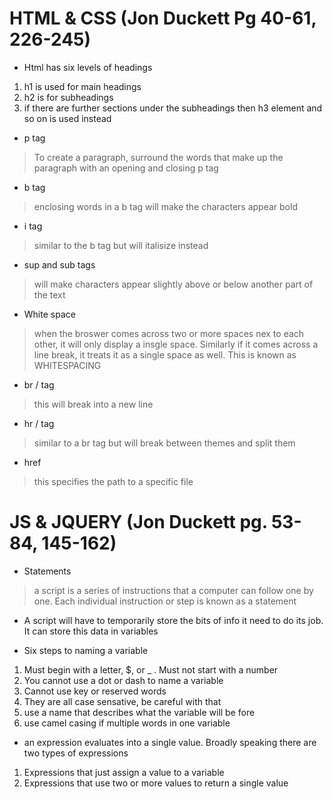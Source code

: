 # HTML & CSS (Jon Duckett Pg 40-61, 226-245)

- Html has six levels of headings
1. h1 is used for main headings
2. h2 is for subheadings
3. if there are further sections under the subheadings then h3 element and so on is used instead

- p tag
> To create a paragraph, surround the words that make up the paragraph with an opening and closing p tag

- b tag
> enclosing words in a b tag will make the characters appear bold

- i tag
> similar to the b tag but will italisize instead

- sup and sub tags
> will make characters appear slightly above or below another part of the text

- White space
> when the broswer comes across two or more spaces nex to each other, it will only display a insgle space.
> Similarly if it comes across a line break, it treats it as a single space as well.
> This is known as WHITESPACING

- br / tag
> this will break into a new line

- hr / tag
> similar to a br tag but will break between themes and split them

- href
> this specifies the path to a specific file

# JS & JQUERY (Jon Duckett pg. 53-84, 145-162)

- Statements
> a script is a series of instructions that a computer can follow one by one.
> Each individual instruction or step is known as a statement

- A script will have to temporarily store the bits of info it need to do its job. It can store this data in variables

- Six steps to naming a variable
1. Must begin with a letter, $, or _ . Must not start with a number
2. You cannot use a dot or dash to name a variable
3. Cannot use key or reserved words
4. They are all case sensative, be careful with that
5. use a name that describes what the variable will be fore
6. use camel casing if multiple words in one variable

- an expression evaluates into a single value. Broadly speaking there are two types of expressions
1. Expressions that just assign a value to a variable
2. Expressions that use two or more values to return a single value

